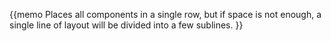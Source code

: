 
{{memo Places all components in a single row, but if space is not enough, a single line of layout will be divided into a few sublines. }}
